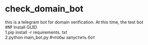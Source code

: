 # check_domain_bot
this is a telegram bot for domain verification. At this time, the test bot  
#№ Install GUID  
1.pip install -r requirements. txt  
2.python main_bot.py  #чтобы запустить бот
